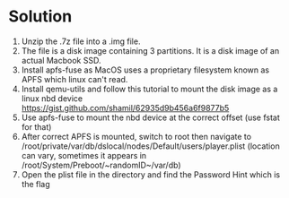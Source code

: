 # Solution

1. Unzip the .7z file into a .img file.
2. The file is a disk image containing 3 partitions. It is a disk image of an actual Macbook SSD.
3. Install apfs-fuse as MacOS uses a proprietary filesystem known as APFS which linux can't read.
4. Install qemu-utils and follow this tutorial to mount the disk image as a linux nbd device https://gist.github.com/shamil/62935d9b456a6f9877b5
5. Use apfs-fuse to mount the nbd device at the correct offset (use fstat for that)
6. After correct APFS is mounted, switch to root then navigate to /root/private/var/db/dslocal/nodes/Default/users/player.plist (location can vary, sometimes it appears in /root/System/Preboot/~randomID~/var/db)
7. Open the plist file in the directory and find the Password Hint which is the flag
